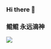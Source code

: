 ### Hi there 👋

### 鲲鲲 永远滴神
![](https://ss0.bdstatic.com/70cFvHSh_Q1YnxGkpoWK1HF6hhy/it/u=3159072659,2156564963&fm=26&gp=0.jpg)
<!--
**Zhao-Yan-Yan/Zhao-Yan-Yan** is a ✨ _special_ ✨ repository because its `README.md` (this file) appears on your GitHub profile.

Here are some ideas to get you started:

- 🔭 I’m currently working on ...
- 🌱 I’m currently learning ...
- 👯 I’m looking to collaborate on ...
- 🤔 I’m looking for help with ...
- 💬 Ask me about ...
- 📫 How to reach me: ...
- 😄 Pronouns: ...
- ⚡ Fun fact: ...
-->
